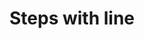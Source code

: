 ---
title: Steps with line
category: Application
paid: true
isActive: true
ltr: {"preview":"function App() {\n  const [steps, setStep] = useState({\n    stepsItems: [\"Profile\", \"Contact\", \"Identity\", \"Passport\"],\n    currentStep: 2\n  });\n  return /*#__PURE__*/React.createElement(\"div\", {\n    className: \"max-w-screen-xl mx-auto px-4 pt-16 md:px-8\"\n  }, /*#__PURE__*/React.createElement(\"ul\", {\n    \"aria-label\": \"Steps\",\n    className: \"items-center text-gray-600 md:flex\"\n  }, steps.stepsItems.map((item, idx) => /*#__PURE__*/React.createElement(\"li\", {\n    \"aria-current\": steps.currentStep == idx + 1 ? \"step\" : false,\n    className: \"flex-1 flex md:items-center\"\n  }, /*#__PURE__*/React.createElement(\"div\", {\n    className: `flex-1 flex items-center gap-x-3 md:block ${idx != 0 ? \"md:space-x-10\" : \"\"}`\n  }, /*#__PURE__*/React.createElement(\"span\", {\n    className: `block h-24 w-1 md:w-full md:h-1 ${steps.currentStep > idx + 1 ? \"bg-indigo-600\" : \"bg-gray-200\"}`\n  }), /*#__PURE__*/React.createElement(\"div\", {\n    className: \"md:mt-2\"\n  }, /*#__PURE__*/React.createElement(\"p\", {\n    className: `text-sm ${steps.currentStep > idx + 1 ? \"text-indigo-600\" : \"\"}`\n  }, \"Step \", idx + 1), /*#__PURE__*/React.createElement(\"h3\", {\n    className: \"mt-1 font-medium\"\n  }, item)))))));\n}","vue":{"vueTail":[],"vueCss":[]},"react":{"jsxCss":[],"jsxTail":[{"label":"App.jsx","code":"import { useState } from \"react\"\n\nexport default () => {\n\n    const [steps, setStep] = useState({\n        stepsItems: [\"Profile\", \"Contact\", \"Identity\", \"Passport\"],\n        currentStep: 2\n    })\n\n    return (\n        <div className=\"max-w-screen-xl mx-auto px-4 md:px-8\">\n            <ul aria-label=\"Steps\" className=\"items-center text-gray-600 md:flex\">\n                {steps.stepsItems.map((item, idx) => (\n                    <li aria-current={steps.currentStep == idx + 1 ? \"step\" : false} className=\"flex-1 flex md:items-center\">\n                        <div className={`flex-1 flex items-center gap-x-3 md:block ${idx != 0 ? \"md:space-x-10\" : \"\"}`}>\n                            <span className={`block h-24 w-1 md:w-full md:h-1 ${steps.currentStep > idx + 1 ? \"bg-indigo-600\" : \"bg-gray-200\"}`}></span>\n                            <div className=\"md:mt-2\">\n                                <p className={`text-sm ${steps.currentStep > idx + 1 ? \"text-indigo-600\" : \"\"}`}>Step {idx + 1}</p>\n                                <h3 className=\"mt-1 font-medium\">\n                                    {item}\n                                </h3>\n                            </div>\n                        </div>\n                    </li>\n                ))}\n            </ul>\n        </div>\n    )\n}"}]}}
rtl: {"vue":{"vueTail":[],"vueCss":[]},"preview":"function App() {\n  const [steps, setStep] = useState({\n    stepsItems: [\"الملف الشخصي\", \"الاتصال\", \"الهوية\", \"جواز السفر\"],\n    currentStep: 2\n  });\n  return /*#__PURE__*/React.createElement(\"div\", {\n    className: \"max-w-screen-xl mx-auto px-4 py-16 md:px-8\"\n  }, /*#__PURE__*/React.createElement(\"ul\", {\n    \"aria-label\": \"Steps\",\n    className: \"items-center text-gray-600 md:flex\"\n  }, steps.stepsItems.map((item, idx) => /*#__PURE__*/React.createElement(\"li\", {\n    \"aria-current\": steps.currentStep == idx + 1 ? \"step\" : false,\n    className: \"flex-1 flex md:items-center\"\n  }, /*#__PURE__*/React.createElement(\"div\", {\n    className: `flex-1 flex items-center gap-x-3 md:block ${idx != 0 ? \"md:space-x-10\" : \"\"}`\n  }, /*#__PURE__*/React.createElement(\"span\", {\n    className: `block h-24 w-1 md:w-full md:h-1 ${steps.currentStep > idx + 1 ? \"bg-indigo-600\" : \"bg-gray-200\"}`\n  }), /*#__PURE__*/React.createElement(\"div\", {\n    className: \"md:mt-2\"\n  }, /*#__PURE__*/React.createElement(\"p\", {\n    className: `text-sm ${steps.currentStep > idx + 1 ? \"text-indigo-600\" : \"\"}`\n  }, \"\\u062E\\u0637\\u0648\\u0629 \", idx + 1), /*#__PURE__*/React.createElement(\"h3\", {\n    className: \"mt-1 font-medium\"\n  }, item)))))));\n}","react":{"jsxCss":[],"jsxTail":[{"code":"import { useState } from \"react\"\n\nexport default () => {\n\n    const [steps, setStep] = useState({\n        stepsItems: [\"الملف الشخصي\", \"الاتصال\", \"الهوية\", \"جواز السفر\"],\n        currentStep: 2\n    })\n\n    return (\n        <div className=\"max-w-screen-xl mx-auto px-4 md:px-8\">\n            <ul aria-label=\"Steps\" className=\"items-center text-gray-600 md:flex\">\n                {steps.stepsItems.map((item, idx) => (\n                    <li aria-current={steps.currentStep == idx + 1 ? \"step\" : false} className=\"flex-1 flex md:items-center\">\n                        <div className={`flex-1 flex items-center gap-x-3 md:block ${idx != 0 ? \"md:space-x-10\" : \"\"}`}>\n                            <span className={`block h-24 w-1 md:w-full md:h-1 ${steps.currentStep > idx + 1 ? \"bg-indigo-600\" : \"bg-gray-200\"}`}></span>\n                            <div className=\"md:mt-2\">\n                                <p className={`text-sm ${steps.currentStep > idx + 1 ? \"text-indigo-600\" : \"\"}`}>خطوة {idx + 1}</p>\n                                <h3 className=\"mt-1 font-medium\">\n                                    {item}\n                                </h3>\n                            </div>\n                        </div>\n                    </li>\n                ))}\n            </ul>\n        </div>\n    )\n}","label":"App.jsx"}]}}
slug: /steps
id: 0abbdf6c-9ad5-4253-9445-dd28d0306f17
created_at: 1669578316300
---